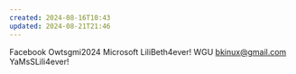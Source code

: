```yaml
---
created: 2024-08-16T10:43
updated: 2024-08-21T21:46
---
```

Facebook Owtsgmi2024
Microsoft LiliBeth4ever!
WGU bkinux@gmail.com YaMsSLili4ever!